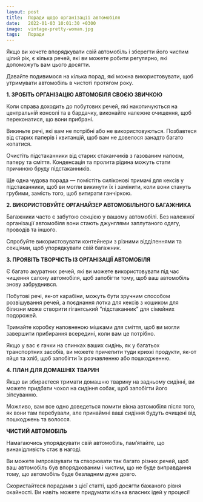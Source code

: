 ```yaml
---
layout: post
title:  Поради щодо організації автомобіля
date:   2022-01-03 10:01:30 +0300
image:  vintage-pretty-woman.jpg
tags:   Поради
---
```


Якщо ви хочете впорядкувати свій автомобіль і зберегти його чистим цілий рік, є кілька речей, які ви можете робити регулярно, які допоможуть вам цього досягти.

Давайте подивимося на кілька порад, які можна використовувати, щоб утримувати автомобіль в чистоті протягом року.

**1. ЗРОБІТЬ ОРГАНІЗАЦІЮ АВТОМОБІЛЯ СВОЄЮ ЗВИЧКОЮ**

Коли справа доходить до побутових речей, які накопичуються на центральній консолі та в бардачку, виконайте належне очищення, щоб переконатися, що вони прибрані. 

Викиньте речі, які вам не потрібні або не використовуються. Позбавтеся від старих паперів і квитанцій, щоб вам не довелося занадто багато копатися.

Очистіть підстаканники від старих стаканчиків з газованим напоєм, паперу та сміття. Конденсація та пролита рідина можуть стати причиною бруду підстаканників. 

Ще одна чудова порада — помістіть силіконові тримачі для кексів у підстаканники, щоб ви могли викинути їх і замінити, коли вони стануть грубими, замість того, щоб витирати ганчіркою.

**2. ВИКОРИСТОВУЙТЕ ОРГАНАЙЗЕР АВТОМОБІЛЬНОГО БАГАЖНИКА**

Багажники часто є забутою секцією у вашому автомобілі. Без належної організації автомобіля вони стають джунглями заплутаного одягу, проводів та іншого. 

Спробуйте використовувати контейнери з різними відділеннями та секціями, щоб упорядкувати свій багажник.

**3. ПРОЯВІТЬ ТВОРЧІСТЬ ІЗ ОРГАНІЗАЦІЇ АВТОМОБІЛЯ**

Є багато акуратних речей, які ви можете використовувати під час чищення салону автомобіля, щоб запобігти тому, щоб ваш автомобіль знову забруднився.

Побутові речі, як-от карабіни, можуть бути зручним способом розвішування речей, а поєднання лотка для кексів з кошиком для білизни може створити гігантський “підстаканник” для сімейних подорожей.

Тримайте коробку наповненою мішками для сміття, щоб ви могли завершити прибирання всередині, коли вам це потрібно.

Якщо у вас є гачки на спинках ваших сидінь, як у багатьох транспортних засобів, ви можете причепити туди крихкі продукти, як-от яйця та хліб, щоб запобігти їх розчавленню або пошкодженню.

**4. ПЛАН ДЛЯ ДОМАШНІХ ТВАРИН**

Якщо ви збираєтеся тримати домашню тварину на задньому сидінні, ви можете придбати чохол на сидіння собак, щоб запобігти його зіпсуванню. 

Можливо, вам все одно доведеться помити вікна автомобіля після того, як вони там перебували, але принаймні ваші сидіння будуть очищені від пошкоджень та волосся.

**ЧИСТИЙ АВТОМОБІЛЬ**

Намагаючись упорядкувати свій автомобіль, пам’ятайте, що винахідливість стає в нагоді. 

Ви можете імпровізувати та створювати так багато різних речей, щоб ваш автомобіль був впорядкованим і чистим, що не буде виправдання тому, що автомобіль буде безладним дуже довго. 

Скористайтеся порадами з цієї статті, щоб досягти бажаного рівня охайності. Ви навіть можете придумати кілька власних ідей у процесі!
